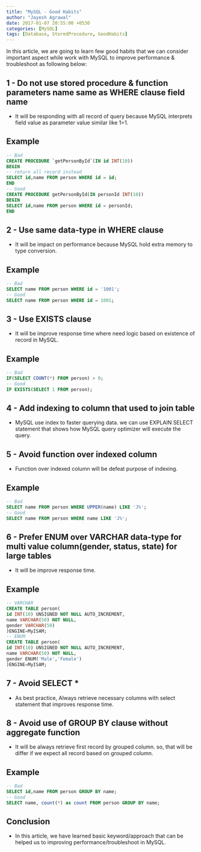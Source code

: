 ```yaml
---
title: "MySQL - Good Habits"
author: "Jayesh Agrawal"
date: 2017-01-07 20:55:00 +0530
categories: [MySQL]
tags: [Database, StoredProcedure, GoodHabits]
---
```


In this article, we are going to learn few good habits that we can consider important aspect while work with MySQL to improve performance & troubleshoot as following below:

## 1 - Do not use stored procedure & function parameters name same as WHERE clause field name
- It will be responding with all record of query because MySQL interprets field value as parameter value similar like 1=1.

## Example
```sql
-- Bad  
CREATE PROCEDURE `getPersonById`(IN id INT(10))  
BEGIN  
-- return all record instead  
SELECT id,name FROM person WHERE id = id;  
END  
-- Good  
CREATE PROCEDURE getPersonById(IN personId INT(10))  
BEGIN  
SELECT id,name FROM person WHERE id = personId;  
END   
```

## 2 - Use same data-type in WHERE clause
- It will be impact on performance because MySQL hold extra memory to type conversion.

## Example
```sql
-- Bad  
SELECT name FROM person WHERE id = '1001';  
-- Good  
SELECT name FROM person WHERE id = 1001;  
```

## 3 - Use EXISTS clause
- It will be improve response time where need logic based on existence of record in MySQL.

## Example
```sql
-- Bad  
IF(SELECT COUNT(*) FROM person) > 0;  
-- Good  
IF EXISTS(SELECT 1 FROM person);   
```

## 4 - Add indexing to column that used to join table
- MySQL use index to faster querying data. we can use EXPLAIN SELECT statement that shows how MySQL query optimizer will execute the query.

## 5 - Avoid function over indexed column
- Function over indexed column will be defeat purpose of indexing.

## Example
```sql
-- Bad  
SELECT name FROM person WHERE UPPER(name) LIKE 'J%';  
-- Good  
SELECT name FROM person WHERE name LIKE 'J%';   
```
## 6 - Prefer ENUM over VARCHAR data-type for multi value column(gender, status, state) for large tables
- It will be improve response time.

## Example
```sql
-- VARCHAR  
CREATE TABLE person(  
id INT(10) UNSIGNED NOT NULL AUTO_INCREMENT,  
name VARCHAR(50) NOT NULL,  
gender VARCHAR(50)  
)ENGINE=MyISAM;  
-- ENUM  
CREATE TABLE person(  
id INT(10) UNSIGNED NOT NULL AUTO_INCREMENT,  
name VARCHAR(50) NOT NULL,  
gender ENUM('Male','Female')  
)ENGINE=MyISAM;   
```

## 7 - Avoid SELECT *
- As best practice, Always retrieve necessary columns with select statement that improves response time.

## 8 - Avoid use of GROUP BY clause without aggregate function
- It will be always retrieve first record by grouped column. so, that will be differ if we expect all record based on grouped column.

## Example
```sql
-- Bad  
SELECT id,name FROM person GROUP BY name;  
-- Good  
SELECT name, count(*) as count FROM person GROUP BY name;
```

## Conclusion
- In this article, we have learned basic keyword/approach that can be helped us to improving performance/troubleshoot in MySQL.
